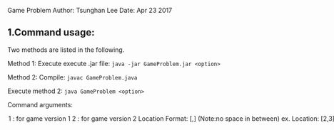 Game Problem
Author: Tsunghan Lee
Date: Apr 23 2017

## 1.Command usage:
Two methods are listed in the following.

Method 1:
Execute  execute .jar file:
  `java -jar GameProblem.jar <option>`

Method 2:
Compile:
  `javac GameProblem.java`

Execute method 2:
  `java GameProblem <option>`

Command arguments:
<option>  1 : for game version 1
          2 : for game version 2

Location Format: [<x>,<y>] (Note:no space in between)
  ex. Location: [2,3]

Direction faced Format: (Note: either <N> or <S> or <E> or <W>)
  ex. Direction faced: N

Actions Format: <M>,<L>,<R> (Note:no space in between):
  ex. Actions: M,M,M,L,M,R,R,R

Maximum actions allowed Format: (Note: Integer only)
  ex. Maximum actions allowed: 4


## 2.Design
Utilized Object-oriented design to achieve the goal of easy maintaining and
developing new features. Five classes are included, and each class has its
own tester to make sure that they perform correctly. When encountered Invalid
input, such as illegal location, exceptions are handled. Class are listed in
the following.

Coordinate:
Store coordinate information (x,y) and corresponding operations,
i.e. move one step toward each direction.

Agent:
Store an agent's information (current coordinates) and actions,
i.e. turn left, turn right, move one step forward.

Game:
Basic game information data, involving an agent, and methods to
set initial condition, including location and direction faced.

Game1:
Extending Game class and add action-taking sequence method to form
the version 1 game.

Game2:
Extending Game class and add new feature to perform path searching in order
to become version 2 game.


## 3.Algorithm
In the game version 2, path searching is implemented in the sense of
backtracking algorithm, which is similar to DFS with some modification.
In each step, it checks whether the agent satisfies the target direction and
target location. If it reaches the target, then add the path into the
solution ArrayList. If not and doesn't reach the maximum actions allowed, it
recursively do the searching. In the last case, the agent doesn't satisfy
the targeting condition but reaches the maximum actions allowed, it remove
the last step in the path, and return.
